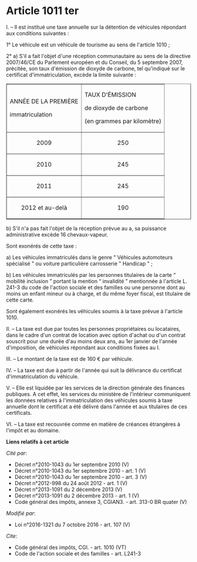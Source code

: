 # Article 1011 ter

I. – Il est institué une taxe annuelle sur la détention de véhicules répondant aux conditions suivantes :

1° Le véhicule est un véhicule de tourisme au sens de l'article 1010 ;

2° a) S'il a fait l'objet d'une réception communautaire au sens de la directive 2007/46/CE du Parlement européen et du
Conseil, du 5 septembre 2007, précitée, son taux d'émission de dioxyde de carbone, tel qu'indiqué sur le certificat
d'immatriculation, excède la limite suivante :

<table border="1" align="center">
  <tbody>
    <tr>
      <td>

ANNÉE DE LA PREMIÈRE

immatriculation

</td>
      <td>

TAUX D'ÉMISSION

de dioxyde de carbone

(en grammes par kilomètre)

</td>
    </tr>
    <tr>
      <td align="center">

2009</td>
      <td align="center">

250</td>
    </tr>
    <tr>
      <td align="center">

2010</td>
      <td align="center">

245</td>
    </tr>
    <tr>
      <td align="center">

2011</td>
      <td align="center">

245</td>
    </tr>
    <tr>
      <td align="center">

2012 et au-delà</td>
      <td align="center">

190</td>
    </tr>
  </tbody>
</table>

b) S'il n'a pas fait l'objet de la réception prévue au a, sa puissance administrative excède 16 chevaux-vapeur.

Sont exonérés de cette taxe :

a) Les véhicules immatriculés dans le genre " Véhicules automoteurs spécialisé " ou voiture particulière carrosserie "
Handicap " ;

b) Les véhicules immatriculés par les personnes titulaires de la carte “ mobilité inclusion ” portant la mention “ invalidité
” mentionnée à l'article L. 241-3 du code de l'action sociale et des familles ou une personne dont au moins un enfant mineur
ou à charge, et du même foyer fiscal, est titulaire de cette carte.

Sont également exonérés les véhicules soumis à la taxe prévue à l'article 1010.

II. – La taxe est due par toutes les personnes propriétaires ou locataires, dans le cadre d'un contrat de location avec
option d'achat ou d'un contrat souscrit pour une durée d'au moins deux ans, au 1er janvier de l'année d'imposition, de
véhicules répondant aux conditions fixées au I.

III. – Le montant de la taxe est de 160 € par véhicule.

IV. – La taxe est due à partir de l'année qui suit la délivrance du certificat d'immatriculation du véhicule.

V. – Elle est liquidée par les services de la direction générale des finances publiques. A cet effet, les services du
ministère de l'intérieur communiquent les données relatives à l'immatriculation des véhicules soumis à taxe annuelle dont le
certificat a été délivré dans l'année et aux titulaires de ces certificats.

VI. – La taxe est recouvrée comme en matière de créances étrangères à l'impôt et au domaine.

**Liens relatifs à cet article**

_Cité par_:

  - Décret n°2010-1043 du 1er septembre 2010 (V)
  - Décret n°2010-1043 du 1er septembre 2010 - art. 1 (V)
  - Décret n°2010-1043 du 1er septembre 2010 - art. 3 (V)
  - Décret n°2012-998 du 24 août 2012 - art. 1 (V)
  - Décret n°2013-1091 du 2 décembre 2013 (V)
  - Décret n°2013-1091 du 2 décembre 2013 - art. 1 (V)
  - Code général des impôts, annexe 3, CGIAN3. - art. 313-0 BR quater (V)

_Modifié par_:

  - Loi n°2016-1321 du 7 octobre 2016 - art. 107 (V)

_Cite_:

  - Code général des impôts, CGI. - art. 1010 (VT)
  - Code de l'action sociale et des familles - art. L241-3
